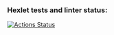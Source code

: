 ### Hexlet tests and linter status:
[![Actions Status](https://github.com/Lazy-Donut/frontend-project-46/workflows/hexlet-check/badge.svg)](https://github.com/Lazy-Donut/frontend-project-46/actions)